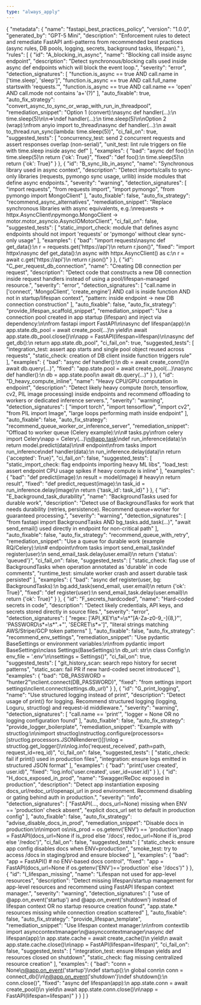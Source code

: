 ```yaml
---
type: "always_apply"
---
```


{
  "metadata": {
    "name": "fastapi_best_practices_policy",
    "version": "1.0.0",
    "generated_by": "GPT-5 Mini",
    "description": "Enforcement rules to detect and remediate FastAPI anti-patterns from recommended best practices (async rules, DB pools, logging, secrets, background tasks, lifespan)."
  },
  "rules": [
    {
      "id": "A_blocking_in_async",
      "name": "Blocking call inside async endpoint",
      "description": "Detect synchronous/blocking calls used inside async def endpoints which will block the event loop.",
      "severity": "error",
      "detection_signatures": [
        "function.is_async == true AND call.name in ['time.sleep', 'sleep']",
        "function.is_async == true AND call.full_name startswith 'requests.'",
        "function.is_async == true AND call.name == 'open' AND call.mode not contains 'a+'(?)"
      ],
      "auto_fixable": true,
      "auto_fix_strategy": "convert_async_to_sync_or_wrap_with_run_in_threadpool",
      "remediation_snippet": "Option 1 (convert):\nasync def handler(...):\n    time.sleep(5)\n\n=>\ndef handler(...):\n    time.sleep(5)\n\nOption 2 (wrap):\nfrom anyio import to_thread\nasync def handler(...):\n    await to_thread.run_sync(lambda: time.sleep(5))",
      "ci_fail_on": true,
      "suggested_tests": [
        "concurrency_test: send 2 concurrent requests and assert responses overlap (non-serial)",
        "unit_test: lint rule triggers on file with time.sleep inside async def"
      ],
      "examples": {
        "bad": "async def foo():\n    time.sleep(5)\n    return {'ok': True}",
        "fixed": "def foo():\n    time.sleep(5)\n    return {'ok': True}"
      }
    },
    {
      "id": "B_sync_lib_in_async",
      "name": "Synchronous library used in async context",
      "description": "Detect imports/calls to sync-only libraries (requests, pymongo sync usage, urllib) inside modules that define async endpoints.",
      "severity": "warning",
      "detection_signatures": [
        "import requests",
        "from requests import",
        "import pymongo",
        "from pymongo import MongoClient"
      ],
      "auto_fixable": false,
      "auto_fix_strategy": "recommend_async_alternatives",
      "remediation_snippet": "Replace synchronous libraries with async equivalents, e.g.:\nrequests -> httpx.AsyncClient\npymongo.MongoClient -> motor.motor_asyncio.AsyncIOMotorClient",
      "ci_fail_on": false,
      "suggested_tests": [
        "static_import_check: module that defines async endpoints should not import 'requests' or 'pymongo' without clear sync-only usage"
      ],
      "examples": {
        "bad": "import requests\nasync def get_data():\n    r = requests.get('https://api')\n    return r.json()",
        "fixed": "import httpx\nasync def get_data():\n    async with httpx.AsyncClient() as c:\n        r = await c.get('https://api')\n    return r.json()"
      }
    },
    {
      "id": "C_per_request_db_connection",
      "name": "Creating DB connection per request",
      "description": "Detect code that constructs a new DB connection inside request handlers instead of using a pool/lifespan-managed resource.",
      "severity": "error",
      "detection_signatures": [
        "call.name in ['connect', 'MongoClient', 'create_engine'] AND call is inside function AND not in startup/lifespan context",
        "pattern: inside endpoint -> new DB connection construction"
      ],
      "auto_fixable": false,
      "auto_fix_strategy": "provide_lifespan_scaffold_snippet",
      "remediation_snippet": "Use a connection pool created in app startup (lifespan) and inject via dependency:\n\nfrom fastapi import FastAPI\n\nasync def lifespan(app):\n    app.state.db_pool = await create_pool(...)\n    yield\n    await app.state.db_pool.close()\n\napp = FastAPI(lifespan=lifespan)\n\nasync def get_db():\n    return app.state.db_pool",
      "ci_fail_on": true,
      "suggested_tests": [
        "integration_test: assert app starts and single pool object reused across requests",
        "static_check: creation of DB client inside function triggers rule"
      ],
      "examples": {
        "bad": "async def handler():\n    db = await create_conn()\n    await db.query(...)",
        "fixed": "app.state.pool = await create_pool(...)\nasync def handler():\n    db = app.state.pool\n    await db.query(...)"
      }
    },
    {
      "id": "D_heavy_compute_inline",
      "name": "Heavy CPU/GPU computation in endpoint",
      "description": "Detect likely heavy compute (torch, tensorflow, cv2, PIL image processing) inside endpoints and recommend offloading to workers or dedicated inference servers.",
      "severity": "warning",
      "detection_signatures": [
        "import torch",
        "import tensorflow",
        "import cv2",
        "from PIL import Image",
        "large loops performing math inside endpoint"
      ],
      "auto_fixable": false,
      "auto_fix_strategy": "recommend_queue_worker_or_inference_server",
      "remediation_snippet": "Offload to worker queue (Celery example):\n\n# tasks.py\nfrom celery import Celery\napp = Celery(...)\n@app.task\ndef run_inference(data):\n    return model.predict(data)\n\n# endpoint\nfrom tasks import run_inference\ndef handler(data):\n    run_inference.delay(data)\n    return {'accepted': True}",
      "ci_fail_on": false,
      "suggested_tests": [
        "static_import_check: flag endpoints importing heavy ML libs",
        "load_test: assert endpoint CPU usage spikes if heavy compute is inline"
      ],
      "examples": {
        "bad": "def predict(image):\n    result = model(image)  # heavy\n    return result",
        "fixed": "def predict_request(image):\n    task_id = run_inference.delay(image)\n    return {'task_id': task_id}"
      }
    },
    {
      "id": "E_background_task_durability",
      "name": "BackgroundTasks used for durable work",
      "description": "Detect use of BackgroundTasks for work that needs durability (retries, persistence). Recommend queue+worker for guaranteed processing.",
      "severity": "warning",
      "detection_signatures": [
        "from fastapi import BackgroundTasks AND bg_tasks.add_task(...)",
        "await send_email() used directly in endpoint for non-critical path"
      ],
      "auto_fixable": false,
      "auto_fix_strategy": "recommend_queue_with_retry",
      "remediation_snippet": "Use a queue for durable work (example RQ/Celery):\n\n# endpoint\nfrom tasks import send_email_task\ndef register(user):\n    send_email_task.delay(user.email)\n    return {'status': 'queued'}",
      "ci_fail_on": false,
      "suggested_tests": [
        "static_check: flag use of BackgroundTasks when operation annotated as 'durable' in code comments",
        "runtime_test: simulate worker crash and assert durable task persisted"
      ],
      "examples": {
        "bad": "async def register(user, bg: BackgroundTasks):\n    bg.add_task(send_email, user.email)\n    return {'ok': True}",
        "fixed": "def register(user):\n    send_email_task.delay(user.email)\n    return {'ok': True}"
      }
    },
    {
      "id": "F_secrets_hardcoded",
      "name": "Hard-coded secrets in code",
      "description": "Detect likely credentials, API keys, and secrets stored directly in source files.",
      "severity": "error",
      "detection_signatures": [
        "regex: ['API_KEY\\s*=\\s*\"[A-Za-z0-9_-]{8,}\"', 'PASSWORD\\s*=\\s*\".+\"', 'SECRET\\s*=']",
        "literal strings matching AWS/Stripe/GCP token patterns"
      ],
      "auto_fixable": false,
      "auto_fix_strategy": "recommend_env_settings",
      "remediation_snippet": "Use pydantic BaseSettings or environment variables:\n\nfrom pydantic import BaseSettings\nclass Settings(BaseSettings):\n    db_url: str\n    class Config:\n        env_file = '.env'\n\nsettings = Settings()",
      "ci_fail_on": true,
      "suggested_tests": [
        "git_history_scan: search repo history for secret patterns",
        "static_scan: fail PR if new hard-coded secret introduced"
      ],
      "examples": {
        "bad": "DB_PASSWORD = \"hunter2\"\nclient.connect(DB_PASSWORD)",
        "fixed": "from settings import settings\nclient.connect(settings.db_url)"
      }
    },
    {
      "id": "G_print_logging",
      "name": "Use structured logging instead of print",
      "description": "Detect usage of print() for logging. Recommend structured logging (logging, Loguru, structlog) and request-id middleware.",
      "severity": "warning",
      "detection_signatures": [
        "call.name == 'print'",
        "logger = None OR no logging configuration found"
      ],
      "auto_fixable": false,
      "auto_fix_strategy": "provide_logger_boilerplate",
      "remediation_snippet": "Example with structlog:\n\nimport structlog\nstructlog.configure(processors=[structlog.processors.JSONRenderer()])\nlog = structlog.get_logger()\n\nlog.info('request_received', path=path, request_id=req_id)",
      "ci_fail_on": false,
      "suggested_tests": [
        "static_check: fail if print() used in production files",
        "integration: ensure logs emitted in structured JSON format"
      ],
      "examples": {
        "bad": "print('user created', user.id)",
        "fixed": "log.info('user.created', user_id=user.id)"
      }
    },
    {
      "id": "H_docs_exposed_in_prod",
      "name": "Swagger/ReDoc exposed in production",
      "description": "Detect app instantiation exposing docs_url/redoc_url/openapi_url in prod environment. Recommend disabling or gating behind auth in production.",
      "severity": "info",
      "detection_signatures": [
        "FastAPI(..., docs_url=None) missing when ENV == 'production' check absent",
        "explicit docs_url set to default in production config"
      ],
      "auto_fixable": false,
      "auto_fix_strategy": "advise_disable_docs_in_prod",
      "remediation_snippet": "Disable docs in production:\n\nimport os\nis_prod = os.getenv('ENV') == 'production'\napp = FastAPI(docs_url=None if is_prod else '/docs', redoc_url=None if is_prod else '/redoc')",
      "ci_fail_on": false,
      "suggested_tests": [
        "static_check: ensure app config disables docs when ENV=production",
        "smoke_test: try to access /docs in staging/prod and ensure blocked"
      ],
      "examples": {
        "bad": "app = FastAPI()  # no ENV-based docs control",
        "fixed": "app = FastAPI(docs_url=None if os.getenv('ENV')=='production' else '/docs')"
      }
    },
    {
      "id": "I_lifespan_missing",
      "name": "Lifespan not used for app-level resources",
      "description": "Detect missing lifespan/startup management for app-level resources and recommend using FastAPI lifespan context manager.",
      "severity": "warning",
      "detection_signatures": [
        "use of @app.on_event('startup') and @app.on_event('shutdown') instead of lifespan context OR no startup resource creation found",
        "app.state.* resources missing while connection creation scattered"
      ],
      "auto_fixable": false,
      "auto_fix_strategy": "provide_lifespan_template",
      "remediation_snippet": "Use lifespan context manager:\n\nfrom contextlib import asynccontextmanager\n@asynccontextmanager\nasync def lifespan(app):\n    app.state.cache = await create_cache()\n    yield\n    await app.state.cache.close()\n\napp = FastAPI(lifespan=lifespan)",
      "ci_fail_on": false,
      "suggested_tests": [
        "integration_test: ensure lifespan yields and resources closed on shutdown",
        "static_check: flag missing centralized resource creation"
      ],
      "examples": {
        "bad": "conn = None\n@app.on_event('startup')\ndef startup():\n    global conn\n    conn = connect_db()\n\n@app.on_event('shutdown')\ndef shutdown():\n    conn.close()",
        "fixed": "async def lifespan(app):\n    app.state.conn = await create_pool()\n    yield\n    await app.state.conn.close()\n\napp = FastAPI(lifespan=lifespan)"
      }
    }
  ]
}